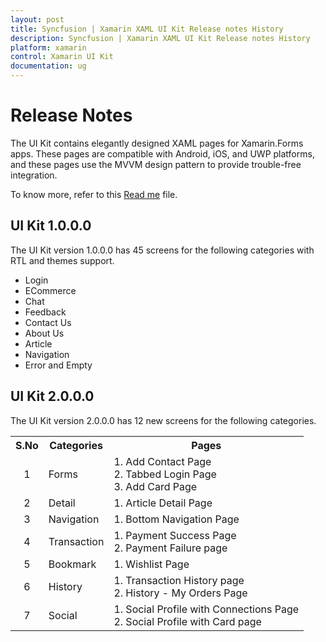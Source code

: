 ```yaml
---
layout: post
title: Syncfusion | Xamarin XAML UI Kit Release notes History
description: Syncfusion | Xamarin XAML UI Kit Release notes History
platform: xamarin
control: Xamarin UI Kit
documentation: ug
---
```


# Release Notes

The UI Kit contains elegantly designed XAML pages for Xamarin.Forms apps. These pages are compatible with Android, iOS, and UWP platforms, and these pages use the MVVM design pattern to provide trouble-free integration.

To know more, refer to this [Read me](https://github.com/syncfusion/essential-ui-kit-for-xamarin.forms/blob/master/README.md) file. 

## UI Kit 1.0.0.0

The UI Kit version 1.0.0.0 has 45 screens for the following categories with RTL and themes support.

* Login
* ECommerce
* Chat
* Feedback
* Contact Us
* About Us
* Article
* Navigation
* Error and Empty

## UI Kit 2.0.0.0

The UI Kit version 2.0.0.0 has 12 new screens for the following categories.

<table>
<tbody>
<tr>
<th align="center">S.No</th>
<th align="center">Categories</th>
<th align="center">Pages</th>
</tr>
<tr>
<td align="center">
1
</td>
<td>
Forms
</td>
<td>
1. Add Contact Page<br/>
2. Tabbed Login Page<br/>
3. Add Card Page<br/>
</td>
</tr>
<tr>
<td align="center">
2
</td>
<td>
Detail
</td>
</td>
<td>
1. Article Detail Page<br/>
</td>
</tr>
<tr>
<td align="center">
3
</td>
<td>
Navigation
</td>
<td>
1. Bottom Navigation Page<br/>
</td>
</tr>
<tr>
<td align="center">
4
</td>
<td>
Transaction
</td>
<td>
1. Payment Success Page<br/>
2. Payment Failure page<br/>
</td>
</tr>
<tr>
<td align="center">
5
</td>
<td>
Bookmark
</td>
<td>
1. Wishlist Page<br/>
</td>
</tr>
<tr>
<td align="center">
6
</td>
<td>
History
</td>
<td>
1. Transaction History page<br/>
2. History - My Orders Page<br/>
</td>
</tr>
<tr>
<td align="center">
7
</td>
<td>
Social
</td>
<td>
1. Social Profile with Connections Page<br/>
2. Social Profile with Card page<br/>
</td>
</tr>
</tbody>
</table>